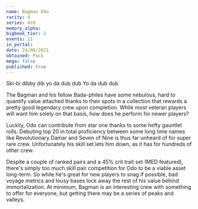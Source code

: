 ```yaml
---
name: Bagman Odo
rarity: 4
series: ds9
memory_alpha:
bigbook_tier: 2
events: 21
in_portal:
date: 24/08/2021
obtained: Pack
mega: false
published: true
---
```


Ski-bi dibby dib yo da dub dub Yo da dub dub

The Bagman and his fellow Bada-philes have some nebulous, hard to quantify value attached thanks to their spots in a collection that rewards a pretty good legendary crew upon completion. While most veteran players will want him solely on that basis, how does he perform for newer players?

Luckily, Odo can contribute from star one thanks to some hefty gauntlet rolls. Debuting top 20 in total proficiency between some long time names like Revolutionary Damar and Seven of Nine is thus far unheard of for super rare crew. Unfortunately his skill set lets him down, as it has for hundreds of other crew.

Despite a couple of ranked pairs and a 45% crit trait set (MED featured), there's simply too much skill pair competition for Odo to be a viable asset long-term. So while he's great for new players to snag if possible, bad voyage metrics and lousy bases lock away the rest of his value behind immortalization. At minimum, Bagman is an interesting crew with something to offer for everyone, but getting there may be a series of peaks and valleys.
